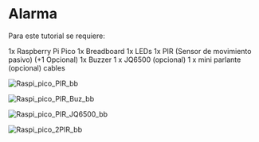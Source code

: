# Alarma

Para este tutorial se requiere:

1x Raspberry Pi Pico
1x Breadboard
1x LEDs
1x PIR (Sensor de movimiento pasivo) (+1 Opcional)
1x Buzzer
1 x JQ6500 (opcional)
1 x mini parlante (opcional)
cables

![Raspi_pico_PIR_bb](https://user-images.githubusercontent.com/79753401/110540454-8663e000-80f4-11eb-86ad-76c4fdedeaeb.jpg)

![Raspi_pico_PIR_Buz_bb](https://user-images.githubusercontent.com/79753401/110540512-95e32900-80f4-11eb-9639-f3d61589d099.jpg)

![Raspi_pico_PIR_JQ6500_bb](https://user-images.githubusercontent.com/79753401/110540549-a0052780-80f4-11eb-86b8-dd53dc85d3a0.jpg)

![Raspi_pico_2PIR_bb](https://user-images.githubusercontent.com/79753401/110540568-a6939f00-80f4-11eb-8974-1566b8d404db.jpg)
